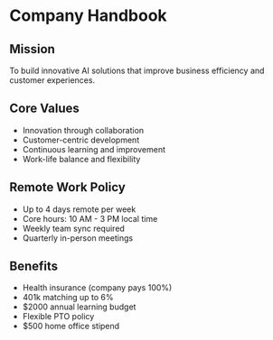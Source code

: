 # Company Handbook

## Mission
To build innovative AI solutions that improve business efficiency and customer experiences.

## Core Values
- Innovation through collaboration
- Customer-centric development
- Continuous learning and improvement
- Work-life balance and flexibility

## Remote Work Policy
- Up to 4 days remote per week
- Core hours: 10 AM - 3 PM local time
- Weekly team sync required
- Quarterly in-person meetings

## Benefits
- Health insurance (company pays 100%)
- 401k matching up to 6%
- $2000 annual learning budget
- Flexible PTO policy
- $500 home office stipend
